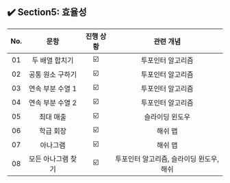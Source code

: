 ## ✔️ Section5: 효율성

| No. |        문항        | 진행 상황 |                관련 개념                 |
| :-: | :----------------: | :-------: | :--------------------------------------: |
| 01  |   두 배열 합치기   |    ☑️     |            투포인터 알고리즘             |
| 02  |  공통 원소 구하기  |    ☑️     |            투포인터 알고리즘             |
| 03  |  연속 부분 수열 1  |    ☑️     |            투포인터 알고리즘             |
| 04  |  연속 부분 수열 2  |    ☑️     |            투포인터 알고리즘             |
| 05  |     최대 매출      |    ☑️     |             슬라이딩 윈도우              |
| 06  |     학급 회장      |    ☑️     |                 해쉬 맵                  |
| 07  |      아나그램      |    ☑️     |                 해쉬 맵                  |
| 08  | 모든 아나그램 찾기 |    ☑️     | 투포인터 알고리즘, 슬라이딩 윈도우, 해쉬 |
